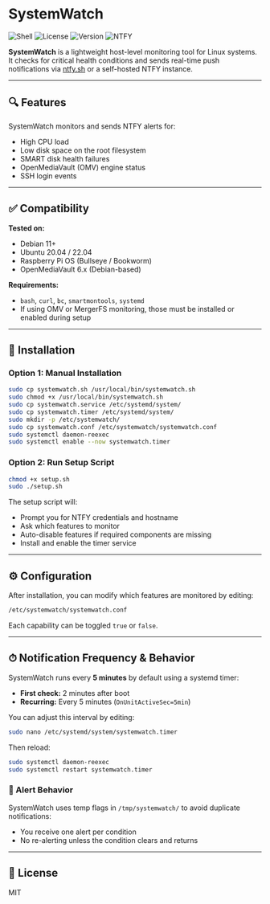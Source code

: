# SystemWatch

![Shell](https://img.shields.io/badge/script-bash-blue.svg)
![License](https://img.shields.io/github/license/yourusername/systemwatch)
![Version](https://img.shields.io/badge/version-1.0.0-green.svg)
![NTFY](https://img.shields.io/badge/notifications-ntfy.sh-orange)

**SystemWatch** is a lightweight host-level monitoring tool for Linux systems. It checks for critical health conditions and sends real-time push notifications via [ntfy.sh](https://ntfy.sh) or a self-hosted NTFY instance.

---

## 🔍 Features

SystemWatch monitors and sends NTFY alerts for:

- High CPU load
- Low disk space on the root filesystem
- SMART disk health failures
- OpenMediaVault (OMV) engine status
- SSH login events

---

## ✅ Compatibility

**Tested on:**
- Debian 11+
- Ubuntu 20.04 / 22.04
- Raspberry Pi OS (Bullseye / Bookworm)
- OpenMediaVault 6.x (Debian-based)

**Requirements:**
- `bash`, `curl`, `bc`, `smartmontools`, `systemd`
- If using OMV or MergerFS monitoring, those must be installed or enabled during setup

---

## 🚀 Installation

### Option 1: Manual Installation

```bash
sudo cp systemwatch.sh /usr/local/bin/systemwatch.sh
sudo chmod +x /usr/local/bin/systemwatch.sh
sudo cp systemwatch.service /etc/systemd/system/
sudo cp systemwatch.timer /etc/systemd/system/
sudo mkdir -p /etc/systemwatch/
sudo cp systemwatch.conf /etc/systemwatch/systemwatch.conf
sudo systemctl daemon-reexec
sudo systemctl enable --now systemwatch.timer
```

### Option 2: Run Setup Script

```bash
chmod +x setup.sh
sudo ./setup.sh
```

The setup script will:
- Prompt you for NTFY credentials and hostname
- Ask which features to monitor
- Auto-disable features if required components are missing
- Install and enable the timer service

---

## ⚙️ Configuration

After installation, you can modify which features are monitored by editing:

```bash
/etc/systemwatch/systemwatch.conf
```

Each capability can be toggled `true` or `false`.

---

## ⏱ Notification Frequency & Behavior

SystemWatch runs every **5 minutes** by default using a systemd timer:

- **First check:** 2 minutes after boot
- **Recurring:** Every 5 minutes (`OnUnitActiveSec=5min`)

You can adjust this interval by editing:

```bash
sudo nano /etc/systemd/system/systemwatch.timer
```

Then reload:

```bash
sudo systemctl daemon-reexec
sudo systemctl restart systemwatch.timer
```

### 🧠 Alert Behavior

SystemWatch uses temp flags in `/tmp/systemwatch/` to avoid duplicate notifications:

- You receive one alert per condition
- No re-alerting unless the condition clears and returns

---

## 📄 License

MIT
